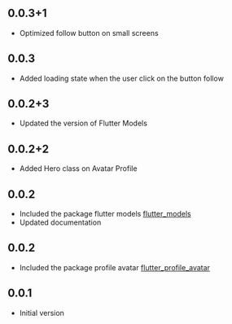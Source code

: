 ## 0.0.3+1

- Optimized follow button on small screens

## 0.0.3

- Added loading state when the user click on the button follow

## 0.0.2+3

- Updated the version of Flutter Models

## 0.0.2+2

- Added Hero class on Avatar Profile

## 0.0.2

- Included the package flutter models [flutter_models](https://pub.dev/packages/flutter_models)
- Updated documentation

## 0.0.2

- Included the package profile avatar [flutter_profile_avatar](https://pub.dev/packages/flutter_profile_avatar)

## 0.0.1

- Initial version
